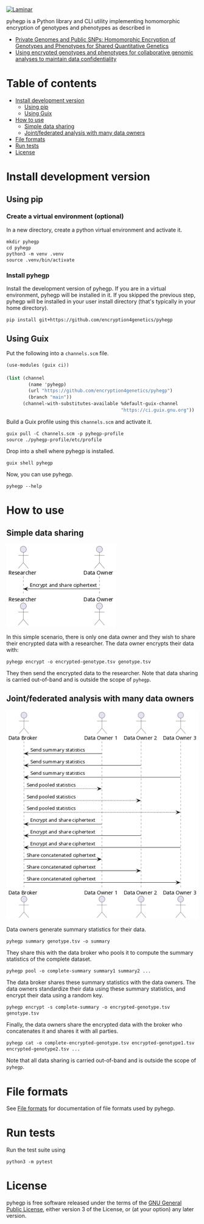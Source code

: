 [![Laminar](https://ci.systemreboot.net/badge/pyhegp.svg)](https://ci.systemreboot.net/jobs/pyhegp)

pyhegp is a Python library and CLI utility implementing homomorphic encryption of genotypes and phenotypes as described in
- [Private Genomes and Public SNPs: Homomorphic Encryption of Genotypes and Phenotypes for Shared Quantitative Genetics](https://academic.oup.com/genetics/article/215/2/359/5930450)
- [Using encrypted genotypes and phenotypes for collaborative genomic analyses to maintain data confidentiality](https://academic.oup.com/genetics/article/226/3/iyad210/7470728)

# Table of contents
- [Install development version](#install-development-version)
  - [Using pip](#using-pip)
  - [Using Guix](#using-guix)
- [How to use](#how-to-use)
  - [Simple data sharing](#simple-data-sharing)
  - [Joint/federated analysis with many data owners](#jointfederated-analysis-with-many-data-owners)
- [File formats](#file-formats)
- [Run tests](#run-tests)
- [License](#license)

# Install development version
## Using pip
### Create a virtual environment (optional)
In a new directory, create a python virtual environment and activate it.
```
mkdir pyhegp
cd pyhegp
python3 -m venv .venv
source .venv/bin/activate
```
### Install pyhegp
Install the development version of pyhegp. If you are in a virtual environment, pyhegp will be installed in it. If you skipped the previous step, pyhegp will be installed in your user install directory (that's typically in your home directory).
```
pip install git+https://github.com/encryption4genetics/pyhegp
```

## Using Guix

Put the following into a `channels.scm` file.
```scheme
(use-modules (guix ci))

(list (channel
        (name 'pyhegp)
        (url "https://github.com/encryption4genetics/pyhegp")
        (branch "main"))
      (channel-with-substitutes-available %default-guix-channel
                                          "https://ci.guix.gnu.org"))
```
Build a Guix profile using this `channels.scm` and activate it.
```
guix pull -C channels.scm -p pyhegp-profile
source ./pyhegp-profile/etc/profile
```
Drop into a shell where pyhegp is installed.
```
guix shell pyhegp
```
Now, you can use pyhegp.
```
pyhegp --help
```

# How to use
## Simple data sharing

![Simple data sharing workflow](doc/simple-workflow.png)

In this simple scenario, there is only one data owner and they wish to share their encrypted data with a researcher. The data owner encrypts their data with:
```
pyhegp encrypt -o encrypted-genotype.tsv genotype.tsv
```
They then send the encrypted data to the researcher. Note that data sharing is carried out-of-band and is outside the scope of `pyhegp`.

## Joint/federated analysis with many data owners

![Joint/federated analysis workflow](doc/joint-workflow.png)

Data owners generate summary statistics for their data.
```
pyhegp summary genotype.tsv -o summary
```
They share this with the data broker who pools it to compute the summary statistics of the complete dataset.
```
pyhegp pool -o complete-summary summary1 summary2 ...
```
The data broker shares these summary statistics with the data owners. The data owners standardize their data using these summary statistics, and encrypt their data using a random key.
```
pyhegp encrypt -s complete-summary -o encrypted-genotype.tsv genotype.tsv
```
Finally, the data owners share the encrypted data with the broker who concatenates it and shares it with all parties.
```
pyhegp cat -o complete-encrypted-genotype.tsv encrypted-genotype1.tsv encrypted-genotype2.tsv ...
```
Note that all data sharing is carried out-of-band and is outside the scope of `pyhegp`.

# File formats

See [File formats](doc/file-formats.md) for documentation of file formats used by pyhegp.

# Run tests

Run the test suite using
```
python3 -m pytest
```

# License

pyhegp is free software released under the terms of the [GNU General Public License](https://www.gnu.org/licenses/gpl.html), either version 3 of the License, or (at your option) any later version.
